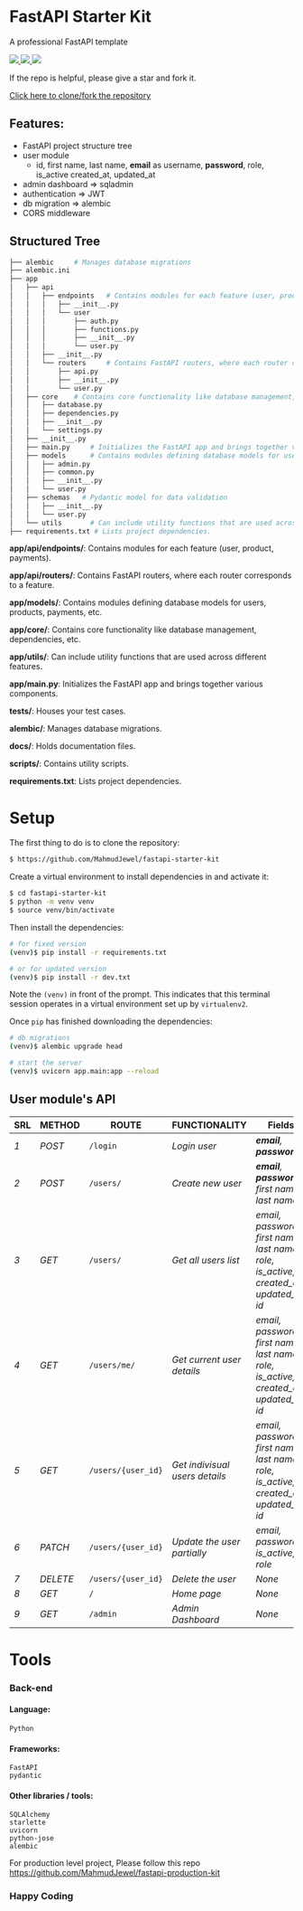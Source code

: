 # FastAPI Starter Kit
A professional FastAPI template
<p>
    <a href="https://github.com/MahmudJewel/fastapi-starter-kit/fork">
        <img src="https://img.shields.io/github/forks/MahmudJewel/fastapi-starter-kit.svg?style=social&label=Fork" />
    </a>
    <a href="https://github.com/MahmudJewel/fastapi-starter-kit/fork">
        <img src="https://img.shields.io/github/stars/MahmudJewel/fastapi-starter-kit.svg?style=social&label=Stars" />
    </a>
    <a href="https://github.com/MahmudJewel/fastapi-starter-kit/fork">
        <img src="https://img.shields.io/nuget/dt/Azylee.Core.svg" />
    </a>
</p>
<p>
    If the repo is helpful, please give a star and fork it.
</p>
<a href="https://github.com/MahmudJewel/fastapi-starter-kit/fork">
    Click here to clone/fork the repository
</a>

<!-- [![Fork](https://img.shields.io/github/forks/MahmudJewel/fastapi-starter-kit.svg?style=social&label=Fork)](https://github.com/MahmudJewel/fastapi-starter-kit/fork)
[![Stars](https://img.shields.io/github/stars/MahmudJewel/fastapi-starter-kit.svg?style=social&label=Stars)](https://github.com/MahmudJewel/fastapi-starter-kit)
[![NuGet](https://img.shields.io/nuget/dt/Azylee.Core.svg)](https://www.nuget.org/packages/Azylee.Core)   -->

## Features:

- FastAPI project structure tree
- user module
  - id, first name, last name, **email** as username, **password**, role, is_active created_at, updated_at
- admin dashboard => sqladmin
- authentication => JWT
- db migration => alembic
- CORS middleware

## Structured Tree

```sh
├── alembic     # Manages database migrations
├── alembic.ini
├── app
│   ├── api
│   │   ├── endpoints   # Contains modules for each feature (user, product, payments).
│   │   │   ├── __init__.py
│   │   │   └── user
│   │   │       ├── auth.py
│   │   │       ├── functions.py
│   │   │       ├── __init__.py
│   │   │       └── user.py
│   │   ├── __init__.py
│   │   └── routers     # Contains FastAPI routers, where each router corresponds to a feature.
│   │       ├── api.py
│   │       ├── __init__.py
│   │       └── user.py
│   ├── core    # Contains core functionality like database management, dependencies, etc.
│   │   ├── database.py
│   │   ├── dependencies.py
│   │   ├── __init__.py
│   │   └── settings.py
│   ├── __init__.py
│   ├── main.py     # Initializes the FastAPI app and brings together various components.
│   ├── models      # Contains modules defining database models for users, products, payments, etc.
│   │   ├── admin.py
│   │   ├── common.py
│   │   ├── __init__.py
│   │   └── user.py
│   ├── schemas   # Pydantic model for data validation
│   │   ├── __init__.py
│   │   └── user.py
│   └── utils       # Can include utility functions that are used across different features.
├── requirements.txt # Lists project dependencies.
```

**app/api/endpoints/**: Contains modules for each feature (user, product, payments).

**app/api/routers/**: Contains FastAPI routers, where each router corresponds to a feature.

**app/models/**: Contains modules defining database models for users, products, payments, etc.

**app/core/**: Contains core functionality like database management, dependencies, etc.

**app/utils/**: Can include utility functions that are used across different features.

**app/main.py**: Initializes the FastAPI app and brings together various components.

**tests/**: Houses your test cases.

**alembic/**: Manages database migrations.

**docs/**: Holds documentation files.

**scripts/**: Contains utility scripts.

**requirements.txt**: Lists project dependencies.

# Setup

The first thing to do is to clone the repository:

```sh
$ https://github.com/MahmudJewel/fastapi-starter-kit
```

Create a virtual environment to install dependencies in and activate it:

```sh
$ cd fastapi-starter-kit
$ python -m venv venv
$ source venv/bin/activate
```

Then install the dependencies:

```sh
# for fixed version
(venv)$ pip install -r requirements.txt

# or for updated version
(venv)$ pip install -r dev.txt
```

Note the `(venv)` in front of the prompt. This indicates that this terminal
session operates in a virtual environment set up by `virtualenv2`.

Once `pip` has finished downloading the dependencies:

```sh
# db migrations
(venv)$ alembic upgrade head

# start the server
(venv)$ uvicorn app.main:app --reload
```

## User module's API

| SRL | METHOD   | ROUTE              | FUNCTIONALITY                  | Fields                                                                                |
| --- | -------- | ------------------ | ------------------------------ | ------------------------------------------------------------------------------------- |
| _1_ | _POST_   | `/login`           | _Login user_                   | _**email**, **password**_                                                             |
| _2_ | _POST_   | `/users/`          | _Create new user_              | _**email**, **password**, first name, last name_                                      |
| _3_ | _GET_    | `/users/`          | _Get all users list_           | _email, password, first name, last name, role, is_active, created_at, updated_at, id_ |
| _4_ | _GET_    | `/users/me/`       | _Get current user details_     | _email, password, first name, last name, role, is_active, created_at, updated_at, id_ |
| _5_ | _GET_    | `/users/{user_id}` | _Get indivisual users details_ | _email, password, first name, last name, role, is_active, created_at, updated_at, id_ |
| _6_ | _PATCH_  | `/users/{user_id}` | _Update the user partially_    | _email, password, is_active, role_                                                    |
| _7_ | _DELETE_ | `/users/{user_id}` | _Delete the user_              | _None_                                                                                |
| _8_ | _GET_    | `/`                | _Home page_                    | _None_                                                                                |
| _9_ | _GET_    | `/admin`           | _Admin Dashboard_              | _None_                                                                                |

# Tools

### Back-end

#### Language:

    Python

#### Frameworks:

    FastAPI
    pydantic

#### Other libraries / tools:

    SQLAlchemy
    starlette
    uvicorn
    python-jose
    alembic

For production level project, Please follow this repo https://github.com/MahmudJewel/fastapi-production-kit
### Happy Coding

